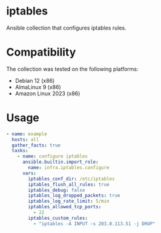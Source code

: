 # iptables

Ansible collection that configures iptables rules.

# Compatibility
The collection was tested on the following platforms:
- Debian 12 (x86)
- AlmaLinux 9 (x86)
- Amazon Linux 2023 (x86)

# Usage

```yaml
- name: example
  hosts: all
  gather_facts: true
  tasks:
    - name: configure iptables
      ansible.builtin.import_role:
        name: infra.iptables.configure
      vars:
        iptables_conf_dir: /etc/iptables
        iptables_flush_all_rules: true
        iptables_debug: false
        iptables_log_dropped_packets: true
        iptables_log_rate_limit: 5/min
        iptables_allowed_tcp_ports:
          - 22
        iptables_custom_rules:
          - "iptables -A INPUT -s 203.0.113.51 -j DROP"
```
